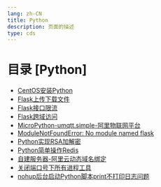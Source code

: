 ```yaml
---
lang: zh-CN  
title: Python  
description: 页面的描述  
type: cds  
---
```


# 目录 [Python]

[dir.start]: <>

- [CentOS安装Python](CentOS安装Python.md)  
- [Flask上传下载文件](Flask上传下载文件.md)  
- [Flask接口限流](Flask接口限流.md)  
- [Flask跨域访问](Flask跨域访问.md)  
- [MicroPython-umqtt.simple-阿里物联网平台](MicroPython-umqtt.simple.md)  
- [ModuleNotFoundError: No module named flask](NoModuleNamedFlask.md)  
- [Python实现RSA加解密](Python实现RSA加解密.md)  
- [Python简单操作Redis](Python简单操作Redis.md)  
- [自建服务器-阿里云动态域名绑定](aliyun-ddns.md)  
- [关闭端口号下所有进程工具](kill_port.md)  
- [nohup后台启动Python脚本print不打印日志问题](nohup后台启动Python脚本print不打印日志.md)  

[dir.end]: <>

<AdsbyGoogle slot="7889564278" layout="in-article"/>

<Comment></Comment>
